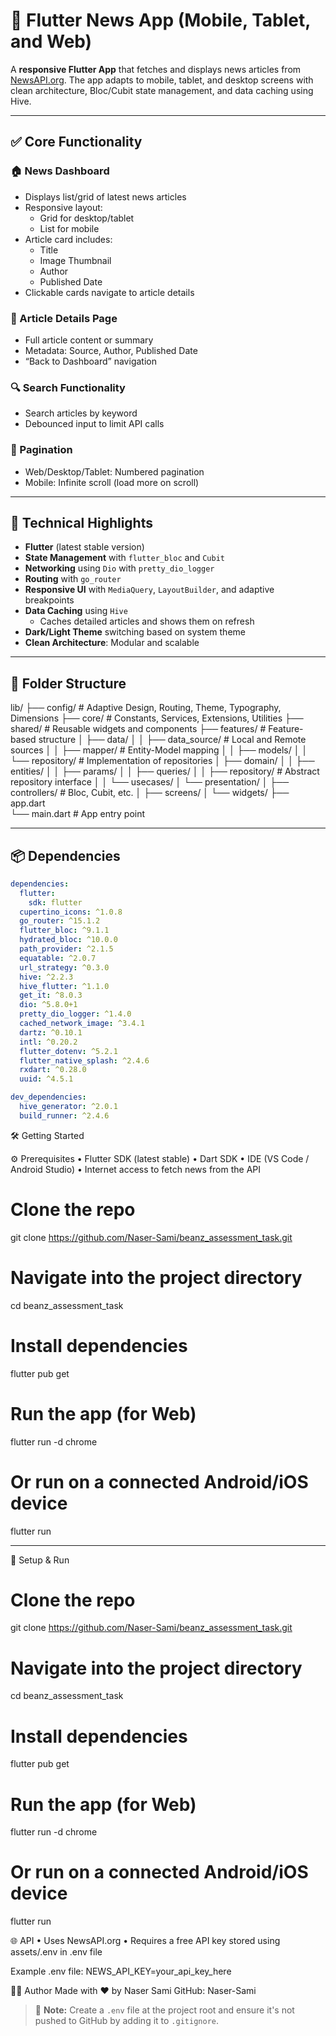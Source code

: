 # 📰 Flutter News App (Mobile, Tablet, and Web)

A **responsive Flutter App** that fetches and displays news articles from [NewsAPI.org](https://newsapi.org/). The app adapts to mobile, tablet, and desktop screens with clean architecture, Bloc/Cubit state management, and data caching using Hive.

---

## ✅ Core Functionality

### 🏠 News Dashboard

- Displays list/grid of latest news articles
- Responsive layout:
  - Grid for desktop/tablet
  - List for mobile
- Article card includes:
  - Title
  - Image Thumbnail
  - Author
  - Published Date
- Clickable cards navigate to article details

### 📄 Article Details Page

- Full article content or summary
- Metadata: Source, Author, Published Date
- “Back to Dashboard” navigation

### 🔍 Search Functionality

- Search articles by keyword
- Debounced input to limit API calls

### 📜 Pagination

- Web/Desktop/Tablet: Numbered pagination
- Mobile: Infinite scroll (load more on scroll)

---

## 🧠 Technical Highlights

- **Flutter** (latest stable version)
- **State Management** with `flutter_bloc` and `Cubit`
- **Networking** using `Dio` with `pretty_dio_logger`
- **Routing** with `go_router`
- **Responsive UI** with `MediaQuery`, `LayoutBuilder`, and adaptive breakpoints
- **Data Caching** using `Hive`
  - Caches detailed articles and shows them on refresh
- **Dark/Light Theme** switching based on system theme
- **Clean Architecture**: Modular and scalable

---

## 📁 Folder Structure

lib/
├── config/ # Adaptive Design, Routing, Theme, Typography, Dimensions
├── core/ # Constants, Services, Extensions, Utilities
├── shared/ # Reusable widgets and components
├── features/ # Feature-based structure
│ ├── data/
│ │ ├── data_source/ # Local and Remote sources
│ │ ├── mapper/ # Entity-Model mapping
│ │ ├── models/
│ │ └── repository/ # Implementation of repositories
│ ├── domain/
│ │ ├── entities/
│ │ ├── params/
│ │ ├── queries/
│ │ ├── repository/ # Abstract repository interface
│ │ └── usecases/
│ └── presentation/
│ ├── controllers/ # Bloc, Cubit, etc.
│ ├── screens/
│ └── widgets/
├── app.dart  
└── main.dart # App entry point

---

## 📦 Dependencies

```yaml
dependencies:
  flutter:
    sdk: flutter
  cupertino_icons: ^1.0.8
  go_router: ^15.1.2
  flutter_bloc: ^9.1.1
  hydrated_bloc: ^10.0.0
  path_provider: ^2.1.5
  equatable: ^2.0.7
  url_strategy: ^0.3.0
  hive: ^2.2.3
  hive_flutter: ^1.1.0
  get_it: ^8.0.3
  dio: ^5.8.0+1
  pretty_dio_logger: ^1.4.0
  cached_network_image: ^3.4.1
  dartz: ^0.10.1
  intl: ^0.20.2
  flutter_dotenv: ^5.2.1
  flutter_native_splash: ^2.4.6
  rxdart: ^0.28.0
  uuid: ^4.5.1

dev_dependencies:
  hive_generator: ^2.0.1
  build_runner: ^2.4.6
```

🛠️ Getting Started

⚙️ Prerequisites
• Flutter SDK (latest stable)
• Dart SDK
• IDE (VS Code / Android Studio)
• Internet access to fetch news from the API

# Clone the repo

git clone https://github.com/Naser-Sami/beanz_assessment_task.git

# Navigate into the project directory

cd beanz_assessment_task

# Install dependencies

flutter pub get

# Run the app (for Web)

flutter run -d chrome

# Or run on a connected Android/iOS device

flutter run

---

🔧 Setup & Run

# Clone the repo

git clone https://github.com/Naser-Sami/beanz_assessment_task.git

# Navigate into the project directory

cd beanz_assessment_task

# Install dependencies

flutter pub get

# Run the app (for Web)

flutter run -d chrome

# Or run on a connected Android/iOS device

flutter run

🌐 API
• Uses NewsAPI.org
• Requires a free API key stored using assets/.env in .env file

Example .env file:
NEWS_API_KEY=your_api_key_here

👨‍💻 Author
Made with ❤️ by Naser Sami
GitHub: Naser-Sami

> 🔔 **Note:** Create a `.env` file at the project root and ensure it's not pushed to GitHub by adding it to `.gitignore`.
